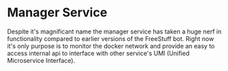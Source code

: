 # Manager Service

Despite it's magnificant name the manager service has taken a huge nerf in functionality compared to earlier versions of the FreeStuff bot. Right now it's only purpose is to monitor the docker network and provide an easy to access internal api to interface with other service's UMI (Unified Microservice Interface).
